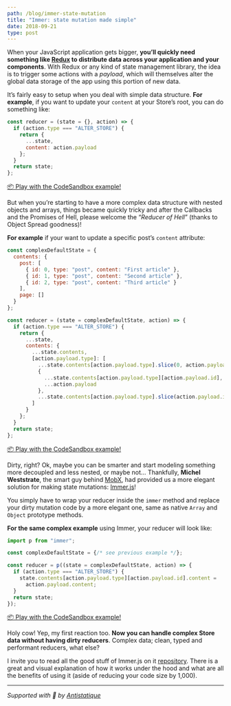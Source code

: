 ```yaml
---
path: /blog/immer-state-mutation
title: "Immer: state mutation made simple"
date: 2018-09-21
type: post
---
```


When your JavaScript application gets bigger, **you’ll quickly need something like [Redux](https://redux.js.org/) to distribute data across your application and your components**.  With Redux or any kind of state management library, the idea is to trigger some actions with a *payload*, which will themselves alter the global data storage of the app using this portion of new data.

It’s fairly easy to setup when you deal with simple data structure.  **For example**, if you want to update your `content` at your Store’s root, you can do something like:

```js
const reducer = (state = {}, action) => {
  if (action.type === "ALTER_STORE") {
    return {
      ...state,
      content: action.payload
    };
  }
  return state;
};
```

[📦 Play with the CodeSandbox example!](https://codesandbox.io/s/rlo00m8lwn)

But when you’re starting to have a more complex data structure with nested objects and arrays, things became quickly tricky and after the Callbacks and the Promises of Hell, please welcome the “*Reducer of Hell*” (thanks to Object Spread goodness)! 

**For example** if your want to update a specific post’s `content` attribute:
```js
const complexDefaultState = {
  contents: {
    post: [
      { id: 0, type: "post", content: "First article" },
      { id: 1, type: "post", content: "Second article" },
      { id: 2, type: "post", content: "Third article" }
    ],
    page: []
  }
};

const reducer = (state = complexDefaultState, action) => {
  if (action.type === "ALTER_STORE") {
    return {
      ...state,
      contents: {
        ...state.contents,
        [action.payload.type]: [
          ...state.contents[action.payload.type].slice(0, action.payload.id),
          {
            ...state.contents[action.payload.type][action.payload.id],
            ...action.payload
          },
          ...state.contents[action.payload.type].slice(action.payload.id + 1)
        ]
      }
    };
  }
  return state;
};
```

[📦 Play with the CodeSandbox example!](https://codesandbox.io/s/64k1rzpyjk)

Dirty, right? Ok, maybe you can be smarter and start modeling something more decoupled and less nested, or maybe not… Thankfully, **Michel Weststrate**, the smart guy behind [MobX](https://github.com/mobxjs/mobx), had provided us a more elegant solution for making state mutations: [Immer.js](https://github.com/mweststrate/immer)!

You simply have to wrap your reducer inside the `immer` method and replace your dirty mutation code by a more elegant one, same as native `Array`  and `Object` prototype methods.

**For the same complex example** using Immer, your reducer will look like:

```js
import p from "immer";

const complexDefaultState = {/* see previous example */};

const reducer = p((state = complexDefaultState, action) => {
  if (action.type === "ALTER_STORE") {
    state.contents[action.payload.type][action.payload.id].content =
      action.payload.content;
  }
  return state;
});
```

[📦 Play with the CodeSandbox example!](https://codesandbox.io/s/047y582040)

Holy cow! Yep, my first reaction too. **Now you can handle complex Store data without having dirty reducers**. Complex data; clean, typed and performant reducers, what else?

I invite you to read all the good stuff of Immer.js on it [repository](https://github.com/mweststrate/immer). There is a great and visual explanation of how it works under the hood and what are all the benefits of using it (aside of reducing your code size by 1,000).

---

*Supported with 💛 by [Antistatique](https://antistatique.net)*